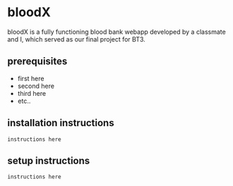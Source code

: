 # bloodX
bloodX is a fully functioning blood bank webapp developed by a classmate and I, which served as our final project for BT3.

## prerequisites
- first here
- second here
- third here
- etc..

## installation instructions
```
instructions here
```

## setup instructions
```
instructions here
```
